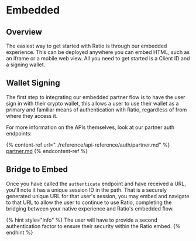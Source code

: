 # Embedded

## Overview

The easiest way to get started with Ratio is through our embedded experience. This can be deployed anywhere you can embed HTML, such as an iframe or a mobile web view. All you need to get started is a Client ID and a signing wallet.

## Wallet Signing

The first step to integrating our embedded partner flow is to have the user sign in with their crypto wallet, this allows a user to use their wallet as a primary and familiar means of authentication with Ratio, regardless of from where they access it.&#x20;

For more information on the APIs themselves, look at our partner auth endpoints:&#x20;

{% content-ref url="../reference/api-reference/auth/partner.md" %}
[partner.md](../reference/api-reference/auth/partner.md)
{% endcontent-ref %}

## Bridge to Embed

Once you have called the `authenticate` endpoint and have received a URL, you'll note it has a unique session ID in the path. That is a securely generated unique URL for that user's session, you may embed and navigate to that URL to allow the user to continue to use Ratio, completing the bridging between your native experience and Ratio's embedded flow.

{% hint style="info" %}
The user will have to provide a second authentication factor to ensure their security within the Ratio embed.
{% endhint %}
